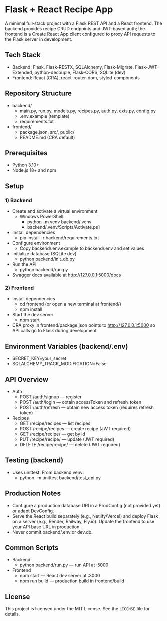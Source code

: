 # Flask + React Recipe App

A minimal full‑stack project with a Flask REST API and a React frontend. The backend provides recipe CRUD endpoints and JWT‑based auth; the frontend is a Create React App client configured to proxy API requests to the Flask server in development.

## Tech Stack

- Backend: Flask, Flask-RESTX, SQLAlchemy, Flask-Migrate, Flask-JWT-Extended, python-decouple, Flask-CORS, SQLite (dev)
- Frontend: React (CRA), react-router-dom, styled-components

## Repository Structure

- backend/
  - main.py, run.py, models.py, recipes.py, auth.py, exts.py, config.py
  - .env.example (template)
  - requirements.txt
- frontend/
  - package.json, src/, public/
  - README.md (CRA default)

## Prerequisites

- Python 3.10+
- Node.js 18+ and npm

## Setup

### 1) Backend

- Create and activate a virtual environment
  - Windows PowerShell:
    - python -m venv backend/.venv
    - backend/.venv/Scripts/Activate.ps1
- Install dependencies
  - pip install -r backend/requirements.txt
- Configure environment
  - Copy backend/.env.example to backend/.env and set values
- Initialize database (SQLite dev)
  - python backend/init_db.py
- Run the API
  - python backend/run.py
- Swagger docs available at http://127.0.0.1:5000/docs

### 2) Frontend

- Install dependencies
  - cd frontend (or open a new terminal at frontend/)
  - npm install
- Start the dev server
  - npm start
- CRA proxy in frontend/package.json points to http://127.0.0.1:5000 so API calls go to Flask during development

## Environment Variables (backend/.env)

- SECRET_KEY=your_secret
- SQLALCHEMY_TRACK_MODIFICATION=False

## API Overview

- Auth
  - POST /auth/signup — register
  - POST /auth/login — obtain accessToken and refresh_token
  - POST /auth/refresh — obtain new access token (requires refresh token)
- Recipes
  - GET /recipe/recipes — list recipes
  - POST /recipe/recipes — create recipe (JWT required)
  - GET /recipe/recipe/<id> — get by id
  - PUT /recipe/recipe/<id> — update (JWT required)
  - DELETE /recipe/recipe/<id> — delete (JWT required)

## Testing (backend)

- Uses unittest. From backend venv:
  - python -m unittest backend/test_api.py

## Production Notes

- Configure a production database URI in a ProdConfig (not provided yet) or adapt DevConfig.
- Serve the React build separately (e.g., Netlify/Vercel) and deploy Flask on a server (e.g., Render, Railway, Fly.io). Update the frontend to use your API base URL in production.
- Never commit backend/.env or dev.db.

## Common Scripts

- Backend
  - python backend/run.py — run API at :5000
- Frontend
  - npm start — React dev server at :3000
  - npm run build — production build in frontend/build

## License

This project is licensed under the MIT License. See the `LICENSE` file for details.
